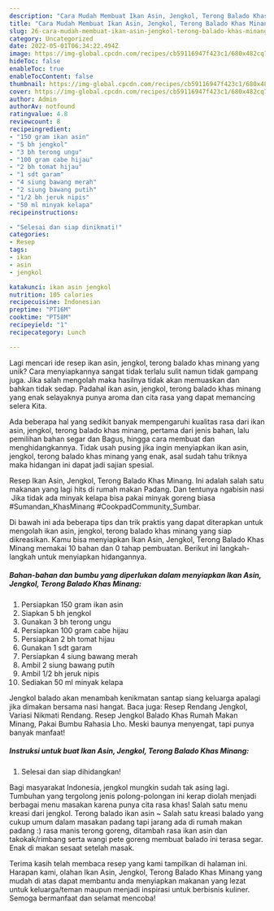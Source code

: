 ```yaml
---
description: "Cara Mudah Membuat Ikan Asin, Jengkol, Terong Balado Khas Minang yang Lezat Sekali"
title: "Cara Mudah Membuat Ikan Asin, Jengkol, Terong Balado Khas Minang yang Lezat Sekali"
slug: 26-cara-mudah-membuat-ikan-asin-jengkol-terong-balado-khas-minang-yang-lezat-sekali
category: Uncategorized
date: 2022-05-01T06:34:22.494Z
image: https://img-global.cpcdn.com/recipes/cb59116947f423c1/680x482cq70/ikan-asin-jengkol-terong-balado-khas-minang-foto-resep-utama.jpg
hideToc: false
enableToc: true
enableTocContent: false
thumbnail: https://img-global.cpcdn.com/recipes/cb59116947f423c1/680x482cq70/ikan-asin-jengkol-terong-balado-khas-minang-foto-resep-utama.jpg
cover: https://img-global.cpcdn.com/recipes/cb59116947f423c1/680x482cq70/ikan-asin-jengkol-terong-balado-khas-minang-foto-resep-utama.jpg
author: Admin
authorAv: notfound
ratingvalue: 4.8
reviewcount: 8
recipeingredient:
- "150 gram ikan asin"
- "5 bh jengkol"
- "3 bh terong ungu"
- "100 gram cabe hijau"
- "2 bh tomat hijau"
- "1 sdt garam"
- "4 siung bawang merah"
- "2 siung bawang putih"
- "1/2 bh jeruk nipis"
- "50 ml minyak kelapa"
recipeinstructions:

- "Selesai dan siap dinikmati!"
categories:
- Resep
tags:
- ikan
- asin
- jengkol

katakunci: ikan asin jengkol 
nutrition: 105 calories
recipecuisine: Indonesian
preptime: "PT16M"
cooktime: "PT58M"
recipeyield: "1"
recipecategory: Lunch

---
```





Lagi mencari ide resep ikan asin, jengkol, terong balado khas minang yang unik? Cara menyiapkannya sangat tidak terlalu sulit namun tidak gampang juga. Jika salah mengolah maka hasilnya tidak akan memuaskan dan bahkan tidak sedap. Padahal ikan asin, jengkol, terong balado khas minang yang enak selayaknya punya aroma dan cita rasa yang dapat memancing selera Kita.





Ada beberapa hal yang sedikit banyak mempengaruhi kualitas rasa dari ikan asin, jengkol, terong balado khas minang, pertama dari jenis bahan, lalu pemilihan bahan segar dan Bagus, hingga cara membuat dan menghidangkannya. Tidak usah pusing jika ingin menyiapkan ikan asin, jengkol, terong balado khas minang yang enak,      asal sudah tahu triknya maka hidangan ini dapat jadi sajian spesial.














Resep Ikan Asin, Jengkol, Terong Balado Khas Minang. Ini adalah salah satu makanan yang lagi hits di rumah makan Padang. Dan tentunya ngabisin nasi ️ Jika tidak ada minyak kelapa bisa pakai minyak goreng biasa #Sumandan_KhasMinang #CookpadCommunity_Sumbar.






Di bawah ini ada beberapa tips dan trik praktis yang dapat diterapkan untuk mengolah ikan asin, jengkol, terong balado khas minang yang siap dikreasikan. Kamu bisa menyiapkan Ikan Asin, Jengkol, Terong Balado Khas Minang memakai 10 bahan dan 0 tahap pembuatan. Berikut ini langkah-langkah untuk menyiapkan hidangannya.

<!--inarticleads1-->

##### Bahan-bahan dan bumbu yang diperlukan dalam menyiapkan Ikan Asin, Jengkol, Terong Balado Khas Minang:

1. Persiapkan 150 gram ikan asin
1. Siapkan 5 bh jengkol
1. Gunakan 3 bh terong ungu
1. Persiapkan 100 gram cabe hijau
1. Persiapkan 2 bh tomat hijau
1. Gunakan 1 sdt garam
1. Persiapkan 4 siung bawang merah
1. Ambil 2 siung bawang putih
1. Ambil 1/2 bh jeruk nipis
1. Sediakan 50 ml minyak kelapa


Jengkol balado akan menambah kenikmatan santap siang keluarga apalagi jika dimakan bersama nasi hangat. Baca juga: Resep Rendang Jengkol, Variasi Nikmati Rendang. Resep Jengkol Balado Khas Rumah Makan Minang, Pakai Bumbu Rahasia Lho. Meski baunya menyengat, tapi punya banyak manfaat! 

<!--inarticleads2-->

##### Instruksi untuk buat Ikan Asin, Jengkol, Terong Balado Khas Minang:


1. Selesai dan siap dihidangkan!

Bagi masyarakat Indonesia, jengkol mungkin sudah tak asing lagi. Tumbuhan yang tergolong jenis polong-polongan ini kerap diolah menjadi berbagai menu masakan karena punya cita rasa khas! Salah satu menu kreasi dari jengkol. Terong balado ikan asin ~ Salah satu kreasi balado yang cukup umum dalam masakan padang tapi jarang ada di rumah makan padang :) rasa manis terong goreng, ditambah rasa ikan asin dan takokak/rimbang serta wangi pete goreng membuat balado ini terasa segar. Enak di makan sesaat setelah masak. 

Terima kasih telah membaca resep yang kami tampilkan di halaman ini. Harapan kami, olahan Ikan Asin, Jengkol, Terong Balado Khas Minang yang mudah di atas dapat membantu anda menyiapkan makanan yang lezat untuk keluarga/teman maupun menjadi inspirasi untuk berbisnis kuliner. Semoga bermanfaat dan selamat mencoba!
